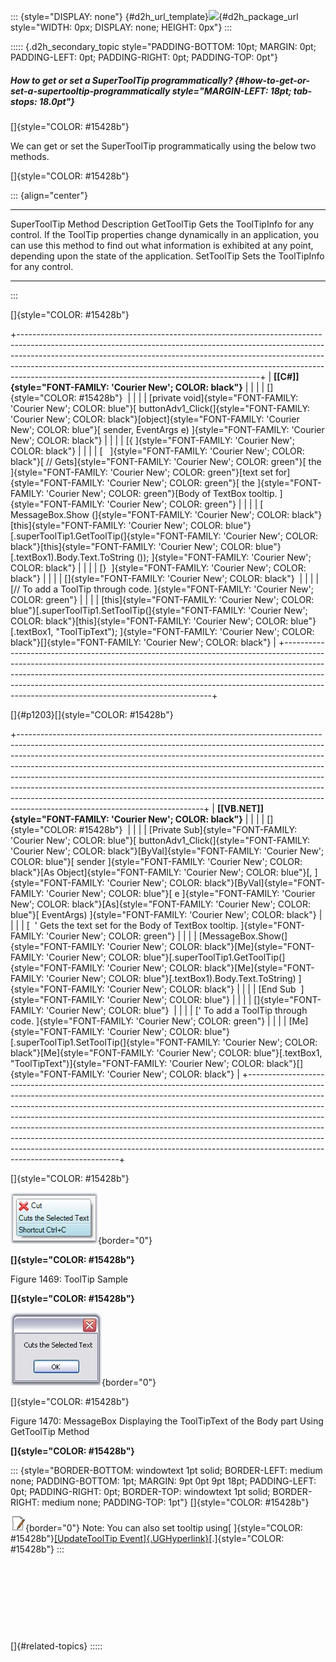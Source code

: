 ::: {style="DISPLAY: none"}
[](ms-xhelp:///?Id=d2h_url_template){#d2h_url_template}![](!package_url!){#d2h_package_url style="WIDTH: 0px; DISPLAY: none; HEIGHT: 0px"}
:::

::::: {.d2h_secondary_topic style="PADDING-BOTTOM: 10pt; MARGIN: 0pt; PADDING-LEFT: 0pt; PADDING-RIGHT: 0pt; PADDING-TOP: 0pt"}
##### How to get or set a SuperToolTip programmatically? {#how-to-get-or-set-a-supertooltip-programmatically style="MARGIN-LEFT: 18pt; tab-stops: 18.0pt"}

[]{style="COLOR: #15428b"} 

We can get or set the SuperToolTip programmatically using the below two methods.

[]{style="COLOR: #15428b"} 

::: {align="center"}
  --------------------- ------------------------------------------------------------------------------------------------------------------------------------------------------------------------------------------------------------------------------------
  SuperToolTip Method   Description
  GetToolTip            Gets the ToolTipInfo for any control. If the ToolTip properties change dynamically in an application, you can use this method to find out what information is exhibited at any point, depending upon the state of the application.
  SetToolTip            Sets the ToolTipInfo for any control.
  --------------------- ------------------------------------------------------------------------------------------------------------------------------------------------------------------------------------------------------------------------------------
:::

[]{style="COLOR: #15428b"} 

+------------------------------------------------------------------------------------------------------------------------------------------------------------------------------------------------------------------------------------------------------------------------------------------------------------------------------------------------------------------------------------+
| **[\[C#\]]{style="FONT-FAMILY: 'Courier New'; COLOR: black"}**                                                                                                                                                                                                                                                                                                                     |
|                                                                                                                                                                                                                                                                                                                                                                                    |
| []{style="COLOR: #15428b"}                                                                                                                                                                                                                                                                                                                                                         |
|                                                                                                                                                                                                                                                                                                                                                                                    |
| [private void]{style="FONT-FAMILY: 'Courier New'; COLOR: blue"}[ buttonAdv1_Click(]{style="FONT-FAMILY: 'Courier New'; COLOR: black"}[object]{style="FONT-FAMILY: 'Courier New'; COLOR: blue"}[ sender, EventArgs e) ]{style="FONT-FAMILY: 'Courier New'; COLOR: black"}                                                                                                           |
|                                                                                                                                                                                                                                                                                                                                                                                    |
| [{ ]{style="FONT-FAMILY: 'Courier New'; COLOR: black"}                                                                                                                                                                                                                                                                                                                             |
|                                                                                                                                                                                                                                                                                                                                                                                    |
| [   ]{style="FONT-FAMILY: 'Courier New'; COLOR: black"}[ // Gets]{style="FONT-FAMILY: 'Courier New'; COLOR: green"}[ the ]{style="FONT-FAMILY: 'Courier New'; COLOR: green"}[text set for]{style="FONT-FAMILY: 'Courier New'; COLOR: green"}[ the ]{style="FONT-FAMILY: 'Courier New'; COLOR: green"}[Body of TextBox tooltip. ]{style="FONT-FAMILY: 'Courier New'; COLOR: green"} |
|                                                                                                                                                                                                                                                                                                                                                                                    |
| [    MessageBox.Show (]{style="FONT-FAMILY: 'Courier New'; COLOR: black"}[this]{style="FONT-FAMILY: 'Courier New'; COLOR: blue"}[.superToolTip1.GetToolTip(]{style="FONT-FAMILY: 'Courier New'; COLOR: black"}[this]{style="FONT-FAMILY: 'Courier New'; COLOR: blue"}[.textBox1).Body.Text.ToString ()); ]{style="FONT-FAMILY: 'Courier New'; COLOR: black"}                       |
|                                                                                                                                                                                                                                                                                                                                                                                    |
| [}  ]{style="FONT-FAMILY: 'Courier New'; COLOR: black"}                                                                                                                                                                                                                                                                                                                            |
|                                                                                                                                                                                                                                                                                                                                                                                    |
| []{style="FONT-FAMILY: 'Courier New'; COLOR: black"}                                                                                                                                                                                                                                                                                                                               |
|                                                                                                                                                                                                                                                                                                                                                                                    |
| [// To add a ToolTip through code. ]{style="FONT-FAMILY: 'Courier New'; COLOR: green"}                                                                                                                                                                                                                                                                                             |
|                                                                                                                                                                                                                                                                                                                                                                                    |
| [this]{style="FONT-FAMILY: 'Courier New'; COLOR: blue"}[.superToolTip1.SetToolTip(]{style="FONT-FAMILY: 'Courier New'; COLOR: black"}[this]{style="FONT-FAMILY: 'Courier New'; COLOR: blue"}[.textBox1, \"ToolTipText\"); ]{style="FONT-FAMILY: 'Courier New'; COLOR: black"}[]{style="FONT-FAMILY: 'Courier New'; COLOR: black"}                                                  |
+------------------------------------------------------------------------------------------------------------------------------------------------------------------------------------------------------------------------------------------------------------------------------------------------------------------------------------------------------------------------------------+

[]{#p1203}[]{style="COLOR: #15428b"} 

+----------------------------------------------------------------------------------------------------------------------------------------------------------------------------------------------------------------------------------------------------------------------------------------------------------------------------------------------------------------------------------------------------------------------------------------------------------------------------------------------------------------------------------------------------------------------------------------------------------------+
| **[\[VB.NET\]]{style="FONT-FAMILY: 'Courier New'; COLOR: black"}**                                                                                                                                                                                                                                                                                                                                                                                                                                                                                                                                             |
|                                                                                                                                                                                                                                                                                                                                                                                                                                                                                                                                                                                                                |
| []{style="COLOR: #15428b"}                                                                                                                                                                                                                                                                                                                                                                                                                                                                                                                                                                                     |
|                                                                                                                                                                                                                                                                                                                                                                                                                                                                                                                                                                                                                |
| [Private Sub]{style="FONT-FAMILY: 'Courier New'; COLOR: blue"}[ buttonAdv1_Click(]{style="FONT-FAMILY: 'Courier New'; COLOR: black"}[ByVal]{style="FONT-FAMILY: 'Courier New'; COLOR: blue"}[ sender ]{style="FONT-FAMILY: 'Courier New'; COLOR: black"}[As Object]{style="FONT-FAMILY: 'Courier New'; COLOR: blue"}[, ]{style="FONT-FAMILY: 'Courier New'; COLOR: black"}[ByVal]{style="FONT-FAMILY: 'Courier New'; COLOR: blue"}[ e ]{style="FONT-FAMILY: 'Courier New'; COLOR: black"}[As]{style="FONT-FAMILY: 'Courier New'; COLOR: blue"}[ EventArgs) ]{style="FONT-FAMILY: 'Courier New'; COLOR: black"} |
|                                                                                                                                                                                                                                                                                                                                                                                                                                                                                                                                                                                                                |
| [  \' Gets the text set for the Body of TextBox tooltip. ]{style="FONT-FAMILY: 'Courier New'; COLOR: green"}                                                                                                                                                                                                                                                                                                                                                                                                                                                                                                   |
|                                                                                                                                                                                                                                                                                                                                                                                                                                                                                                                                                                                                                |
| [MessageBox.Show(]{style="FONT-FAMILY: 'Courier New'; COLOR: black"}[Me]{style="FONT-FAMILY: 'Courier New'; COLOR: blue"}[.superToolTip1.GetToolTip(]{style="FONT-FAMILY: 'Courier New'; COLOR: black"}[Me]{style="FONT-FAMILY: 'Courier New'; COLOR: blue"}[.textBox1).Body.Text.ToString) ]{style="FONT-FAMILY: 'Courier New'; COLOR: black"}                                                                                                                                                                                                                                                                |
|                                                                                                                                                                                                                                                                                                                                                                                                                                                                                                                                                                                                                |
| [End Sub  ]{style="FONT-FAMILY: 'Courier New'; COLOR: blue"}                                                                                                                                                                                                                                                                                                                                                                                                                                                                                                                                                   |
|                                                                                                                                                                                                                                                                                                                                                                                                                                                                                                                                                                                                                |
| []{style="FONT-FAMILY: 'Courier New'; COLOR: blue"}                                                                                                                                                                                                                                                                                                                                                                                                                                                                                                                                                            |
|                                                                                                                                                                                                                                                                                                                                                                                                                                                                                                                                                                                                                |
| [\' To add a ToolTip through code. ]{style="FONT-FAMILY: 'Courier New'; COLOR: green"}                                                                                                                                                                                                                                                                                                                                                                                                                                                                                                                         |
|                                                                                                                                                                                                                                                                                                                                                                                                                                                                                                                                                                                                                |
| [Me]{style="FONT-FAMILY: 'Courier New'; COLOR: blue"}[.superToolTip1.SetToolTip(]{style="FONT-FAMILY: 'Courier New'; COLOR: black"}[Me]{style="FONT-FAMILY: 'Courier New'; COLOR: blue"}[.textBox1, \"ToolTipText\")]{style="FONT-FAMILY: 'Courier New'; COLOR: black"}[]{style="FONT-FAMILY: 'Courier New'; COLOR: black"}                                                                                                                                                                                                                                                                                    |
+----------------------------------------------------------------------------------------------------------------------------------------------------------------------------------------------------------------------------------------------------------------------------------------------------------------------------------------------------------------------------------------------------------------------------------------------------------------------------------------------------------------------------------------------------------------------------------------------------------------+

[]{style="COLOR: #15428b"} 

![](ImagesExt/image76_1449.jpg){border="0"}

**[]{style="COLOR: #15428b"}** 

Figure 1469: ToolTip Sample

**[]{style="COLOR: #15428b"}** 

![](ImagesExt/image76_1450.jpg){border="0"}

[]{style="COLOR: #15428b"} 

Figure 1470: MessageBox Displaying the ToolTipText of the Body part Using GetToolTip Method

**[]{style="COLOR: #15428b"}** 

::: {style="BORDER-BOTTOM: windowtext 1pt solid; BORDER-LEFT: medium none; PADDING-BOTTOM: 1pt; MARGIN: 9pt 0pt 9pt 18pt; PADDING-LEFT: 0pt; PADDING-RIGHT: 0pt; BORDER-TOP: windowtext 1pt solid; BORDER-RIGHT: medium none; PADDING-TOP: 1pt"}
[]{style="COLOR: #15428b"} 

![](ImagesExt/image76_1.jpg){border="0"} Note: You can also set tooltip using[ ]{style="COLOR: #15428b"}[[UpdateToolTip Event]{.UGHyperlink}](../../../../../../../../Documents%20and%20Settings/sylviap/Desktop/Tools%20-%20Part%202.docx#_SuperToolTip_Events)[.]{style="COLOR: #15428b"}
:::

 

 

 

 

[]{#related-topics}
:::::
